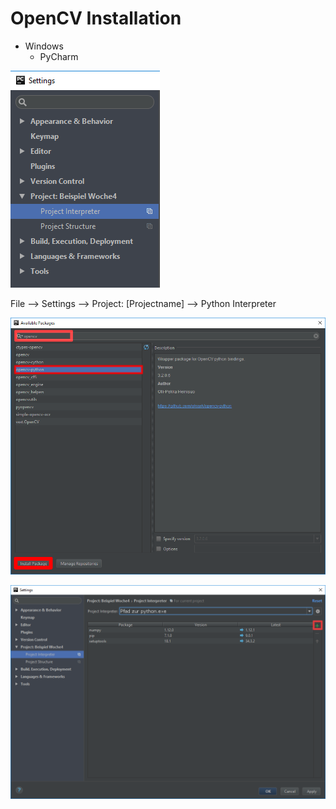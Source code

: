 # OpenCV Installation

* Windows
  * PyCharm

![](media/fb6b344226db6f5e59ea7f410a84fd64.png)

File --> Settings --> Project: [Projectname] --> Python Interpreter

![](media/37a0142af4831eaa185de340dfe9ac93.png)

![](media/ee268f889037a5e976d6f7a4e716a406.png)
